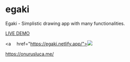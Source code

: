 # egaki
Egaki -  Simplistic drawing app with many functionalities.

<a target=”_blank” href="https://egaki.netlify.app/" >LIVE DEMO</a>


<a　 href="https://egaki.netlify.app/"><img src="https://www.linkpicture.com/q/egaki.png" type="image"></a>


https://onurusluca.me/
